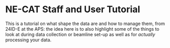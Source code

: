 # NE-CAT Staff and User Tutorial

This is a tutorial on what shape the data are and how to manage them, from 24ID-E at the APS: the idea here is to also highlight some of the things to look at during data collection or beamline set-up as well as for _actually_ processing your data.
